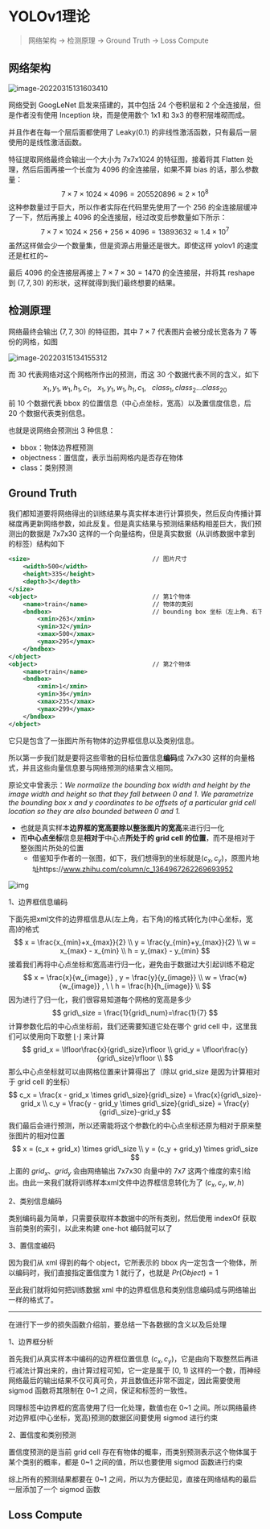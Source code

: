 # YOLOv1理论

> 网络架构 -> 检测原理 -> Ground Truth -> Loss Compute

## 网络架构

![image-20220315131603410](img/image-20220315131603410.png)

网络受到 GoogLeNet 启发来搭建的，其中包括 24 个卷积层和 2 个全连接层，但是作者没有使用 Inception 块，而是使用数个 1x1 和 3x3 的卷积层堆砌而成。

并且作者在每一个层后面都使用了 Leaky(0.1) 的非线性激活函数，只有最后一层使用的是线性激活函数。

特征提取网络最终会输出一个大小为 7x7x1024 的特征图，接着将其 Flatten 处理，然后后面再接一个长度为 4096 的全连接层，如果不算 bias 的话，那么参数量：
$$
7\times7\times1024\times4096=205520896\approx2\times10^8
$$
这种参数量过于巨大，所以作者实际在代码里先使用了一个 256 的全连接层缓冲了一下，然后再接上 4096 的全连接层，经过改变后参数量如下所示：
$$
7\times7\times1024\times256 + 256\times4096=13893632\approx1.4\times10^7
$$
虽然这样做会少一个数量集，但是资源占用量还是很大。即使这样 yolov1 的速度还是杠杠的~

最后 4096 的全连接层再接上 $7\times7\times30=1470$ 的全连接层，并将其 reshape 到  $(7, 7, 30)$ 的形状，这样就得到我们最终想要的结果。

## 检测原理

网络最终会输出 $(7, 7, 30)$ 的特征图，其中 $7\times7$ 代表图片会被分成长宽各为 7 等份的网格，如图

![image-20220315134155312](img/image-20220315134155312.png)

而 30 代表网络对这个网格所作出的预测，而这 30 个数据代表不同的含义，如下
$$
x_1, y_1, w_1, h_1, c_1, \ \ \ x_1, y_1, w_1, h_1, c_1, \ \ \ class_1,class_2...class_{20}
$$
前 10 个数据代表 bbox 的位置信息（中心点坐标，宽高）以及置信度信息，后 20 个数据代表类别信息。

也就是说网络会预测出 3 种信息：

+ bbox：物体边界框预测
+ objectness：置信度，表示当前网格内是否存在物体
+ class：类别预测

## Ground Truth

我们都知道要将网络得出的训练结果与真实样本进行计算损失，然后反向传播计算梯度再更新网络参数，如此反复。但是真实结果与预测结果结构相差巨大，我们预测出的数据是 7x7x30 这样的一个向量结构，但是真实数据（从训练数据中拿到的标签）结构如下

```xml
<size>									// 图片尺寸
    <width>500</width>
    <height>335</height>
    <depth>3</depth>
</size>
<object>								// 第1个物体
    <name>train</name>					// 物体的类别
    <bndbox>							// bounding box 坐标（左上角、右下角坐标）
        <xmin>263</xmin>			
        <ymin>32</ymin>
        <xmax>500</xmax>
        <ymax>295</ymax>
    </bndbox>
</object>
<object>								// 第2个物体
    <name>train</name>
    <bndbox>
        <xmin>1</xmin>
        <ymin>36</ymin>
        <xmax>235</xmax>
        <ymax>299</ymax>
    </bndbox>
</object>
```

它只是包含了一张图片所有物体的边界框信息以及类别信息。

所以第一步我们就是要将这些零散的目标位置信息**编码**成 7x7x30 这样的向量格式，并且这些向量信息要与网络预测的结果含义相同。

原论文中曾表示：*We normalize the bounding box width and height by the image width and height so that they fall between 0 and 1. We parametrize the bounding box x and y coordinates to be offsets of a particular grid cell location so they are also bounded between 0 and 1.*

+ 也就是真实样本**边界框的宽高要除以整张图片的宽高**来进行归一化
+ 而**中心点坐标**信息是**相对于**中心点**所处于的 grid cell 的位置**，而不是相对于整张图片所处的位置
  + 借鉴知乎作者的一张图，如下，我们想得到的坐标就是$(c_x,c_y)$，原图片地址https://www.zhihu.com/column/c_1364967262269693952

![img](img/v2-5b00009e92b5ebfac3bb2f5a36a615d5_r.jpg)

1、边界框信息编码

下面先把xml文件的边界框信息从(左上角，右下角)的格式转化为(中心坐标，宽高)的格式
$$
x = \frac{x_{min}+x_{max}}{2} \\
y = \frac{y_{min}+y_{max}}{2} \\
w = x_{max} - x_{min} \\
h = y_{max} - y_{min}
$$
接着我们再将中心点坐标和宽高进行归一化，避免由于数据过大引起训练不稳定
$$
x = \frac{x}{w_{image}} , 
y = \frac{y}{y_{image}} \\
w = \frac{w}{w_{image}} , \ \
h = \frac{h}{h_{image}} \\
$$
因为进行了归一化，我们很容易知道每个网格的宽高是多少
$$
grid\_size = \frac{1}{grid\_num}=\frac{1}{7}
$$
计算参数化后的中心点坐标前，我们还需要知道它处在哪个 grid cell 中，这里我们可以使用向下取整 $\lfloor \cdot \rfloor$ 来计算
$$
grid_x = \lfloor\frac{x}{grid\_size}\rfloor \\
grid_y = \lfloor\frac{y}{grid\_size}\rfloor \\
$$
那么中心点坐标就可以由网格位置来计算得出了（除以 grid_size 是因为计算相对于 grid cell 的坐标）
$$
c_x = \frac{x - grid_x \times grid\_size}{grid\_size} = \frac{x}{grid\_size}-grid_x \\
c_y = \frac{y - grid_y \times grid\_size}{grid\_size} = \frac{y}{grid\_size}-grid_y
$$
我们最后会进行预测，所以还需能将这个参数化的中心点坐标还原为相对于原来整张图片的相对位置
$$
x = (c_x + grid_x) \times grid\_size \\
y = (c_y + grid_y) \times grid\_size
$$
上面的 $grid_x、grid_y$ 会由网络输出 7x7x30 向量中的 7x7 这两个维度的索引给出。由此一来我们就将训练样本xml文件中边界框信息转化为了 $(c_x,c_y,w,h)$

2、类别信息编码

类别编码最为简单，只需要获取样本数据中的所有类别，然后使用 indexOf 获取当前类别的索引，以此来构建 one-hot 编码就可以了

3、置信度编码

因为我们从 xml 得到的每个 object，它所表示的 bbox 内一定包含一个物体，所以编码时，我们直接指定置信度为 1 就行了，也就是 $Pr(Object) = 1$

至此我们就将如何把训练数据 xml 中的边界框信息和类别信息编码成与网络输出一样的格式了。

---

在进行下一步的损失函数介绍前，要总结一下各数据的含义以及后处理

1、边界框分析

首先我们从真实样本中编码的边界框位置信息 $(c_x,c_y)$，它是由向下取整然后再进行减法计算出来的，由计算过程可知，它一定是属于 [0, 1) 这样的一个数，而神经网络最后的输出结果不仅可真可负，并且数值还非常不固定，因此需要使用 sigmod 函数将其限制在 0~1 之间，保证和标签的一致性。

同理标签中边界框的宽高使用了归一化处理，数值也在 0~1 之间。所以网络最终对边界框(中心坐标，宽高)预测的数据区间要使用 sigmod 进行约束

2、置信度和类别预测

置信度预测的是当前 grid cell 存在有物体的概率，而类别预测表示这个物体属于某个类别的概率，都是 0~1 之间的值，所以也要使用 sigmod 函数进行约束

综上所有的预测结果都要在 0~1 之间，所以为方便起见，直接在网络结构的最后一层添加了一个 sigmod 函数

## Loss Compute

